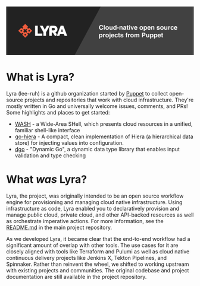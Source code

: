 ![Lyra logo](assets/lyrabanner.png)

# What is Lyra?
Lyra (lee-ruh) is a github organization started by [Puppet](https://puppet.com) to collect open-source projects and repositories that work with cloud infrastructure. They're mostly written in Go and universally welcome issues, comments, and PRs!  Some highlights and places to get started:

* [WASH](https://github.com/puppetlabs/wash) - a Wide-Area SHell, which presents cloud resources in a unified, familiar shell-like interface
* [go-hiera](https://github.com/lyraproj/hiera) - A compact, clean implementation of Hiera (a hierarchical data store) for injecting values into configuration.
* [dgo](https://github.com/lyraproj/dgo) - "Dynamic Go", a dynamic data type library that enables input validation and type checking


# What _was_ Lyra?
Lyra, the project, was originally intended to be an open source workflow engine for provisioning and managing cloud native infrastructure. Using infrastructure as code, Lyra enabled you to declaratively provision and manage public cloud, private cloud, and other API-backed resources as well as orchestrate imperative actions. For more information, see the [README.md](https://github.com/lyraproj/lyra) in the main project repository.

As we developed Lyra, it became clear that the end-to-end workflow had a significant amount of overlap with other tools. The use cases for it are closely aligned with tools like Terraform and Pulumi as well as cloud native continuous delivery projects like Jenkins X, Tekton Pipelines, and Spinnaker. Rather than reinvent the wheel, we shifted to working upstream with existing projects and communities. The original codebase and project documentation are still available in the project repository.
